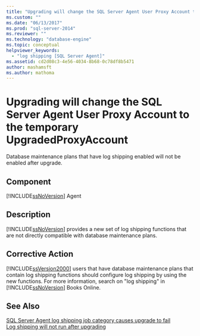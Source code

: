 ```yaml
---
title: "Upgrading will change the SQL Server Agent User Proxy Account to the temporary UpgradedProxyAccount | Microsoft Docs"
ms.custom: ""
ms.date: "06/13/2017"
ms.prod: "sql-server-2014"
ms.reviewer: ""
ms.technology: "database-engine"
ms.topic: conceptual
helpviewer_keywords: 
  - "log shipping [SQL Server Agent]"
ms.assetid: cd2d08c3-4e56-4034-8b68-0c78df8b5471
author: mashamsft
ms.author: mathoma
---
```

# Upgrading will change the SQL Server Agent User Proxy Account to the temporary UpgradedProxyAccount
  Database maintenance plans that have log shipping enabled will not be enabled after upgrade.  
  
## Component  
 [!INCLUDE[ssNoVersion](../../includes/ssnoversion-md.md)] Agent  
  
## Description  
 [!INCLUDE[ssNoVersion](../../includes/ssnoversion-md.md)] provides a new set of log shipping functions that are not directly compatible with database maintenance plans.  
  
## Corrective Action  
 [!INCLUDE[ssVersion2000](../../includes/ssversion2000-md.md)] users that have database maintenance plans that contain log shipping functions should configure log shipping by using the new functions. For more information, search on "log shipping" in [!INCLUDE[ssNoVersion](../../includes/ssnoversion-md.md)] Books Online.  
  
## See Also  
 [SQL Server Agent log shipping job category causes upgrade to fail](../../../2014/sql-server/install/sql-server-agent-log-shipping-job-category-causes-upgrade-to-fail.md)   
 [Log shipping will not run after upgrading](../../../2014/sql-server/install/log-shipping-will-not-run-after-upgrading.md)  
  
  
